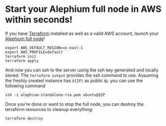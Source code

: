 Start your Alephium full node in AWS within seconds!
====

If you have [Terraform](https://www.terraform.io/) installed as well as a valid AWS account,
launch your [Alephium full node](https://alephium.org)!

```shell
export AWS_DEFAULT_REGION=us-east-1
export AWS_PROFILE=default
terraform init
terraform apply
```

And now you can ssh to the server using the ssh key generated and locally stored. The `terraform output`
provides the ssh command to use. Assuming the freshly created instance has `${IP}` as public ip,
you can use the following command

```shell
ssh -i alephium-standalone-rsa.pem ubuntu@$IP
```

Once you're done or want to stop the full node, you can destroy the terraform resources to cleanup everything:

```shell
terraform destroy
```
